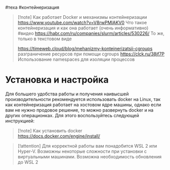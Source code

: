 #теха #контейнеризация

>[!note] Как работает Docker и механизмы контейнеризации
>https://www.youtube.com/watch?v=V8rwPMlAKV0 Что такое контейнеризация и как она работает (очень информативно) #видео 
>https://habr.com/ru/companies/slurm/articles/530226/ То же, только в текстовом виде
>
>https://timeweb.cloud/blog/mehanizmy-kontejnerizatsii-cgroups разграничение ресурсов при помощи cgroups 
>https://clck.ru/38jf7P Использование namespaces для изоляции процессов

# Установка и настройка

Для большего удобства работы и получения наивысшей производительности рекомендуется использовать docker на Linux, так как контейнеризация работает на хостовом ядре машины, однако если вам не нужно продовое решение, то можно развернуть docker и на других операционках. Для этого воспользуйтесь следующей инструкцией: 

>[!note]  Как установить docker
>https://docs.docker.com/engine/install/

>[!attention] Для корректной работы вам понадобится WSL 2 или Hyper-V. Возможны некоторые сложности при установки с виртуальными машинами. Возможна необходимость обновления до WSL 2


